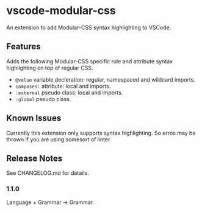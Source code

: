 # vscode-modular-css

An extension to add Modular-CSS syntax highlighting to VSCode.

## Features

Adds the following Modular-CSS specific rule and attribute syntax highlighting on top of regular CSS.
* `@value` variable decleration: regular, namespaced and wildcard imports.
* `composes:` attribute: local and imports.
* `:external` pseudo class: local and imports.
* `:global` pseudo class.

## Known Issues

Currently this extension only supports syntax highlighting. So erros may be thrown if you are using somesort of linter

## Release Notes
See CHANGELOG.md for details.

### 1.1.0

Language + Grammar -> Grammar.